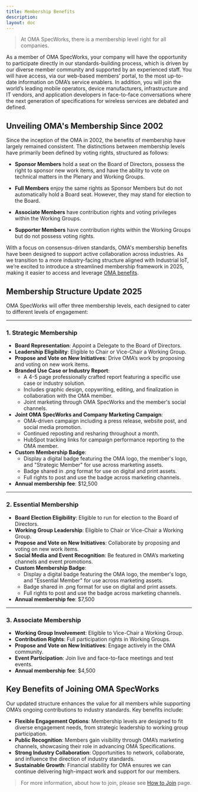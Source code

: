 ```yaml
---
title: Membership Benefits
description:
layout: doc
---
```

> At OMA SpecWorks, there is a membership level right for all companies.

As a member of OMA SpecWorks, your company will have the opportunity to participate directly in our standards-building process, which is driven by our diverse member community and supported by an experienced staff. You will have access, via our web-based members’ portal, to the most up-to-date information on OMA’s service enablers. In addition, you will join the world’s leading mobile operators, device manufacturers, infrastructure and IT vendors, and application developers in face-to-face conversations where the next generation of specifications for wireless services are debated and defined.  

## Unveiling OMA's Membership Since 2002

Since the inception of the OMA in 2002, the benefits of membership have largely remained consistent. The distinctions between membership levels have primarily been defined by voting rights, structured as follows:

- **Sponsor Members** hold a seat on the Board of Directors, possess the right to sponsor new work items, and have the ability to vote on technical matters in the Plenary and Working Groups.

- **Full Members** enjoy the same rights as Sponsor Members but do not automatically hold a Board seat. However, they may stand for election to the Board.

- **Associate Members** have contribution rights and voting privileges within the Working Groups.

- **Supporter Members** have contribution rights within the Working Groups but do not possess voting rights.

With a focus on consensus-driven standards, OMA's membership benefits have been designed to support active collaboration across industries. As we transition to a more industry-facing structure aligned with Industrial IoT, we’re excited to introduce a streamlined membership framework in 2025, making it easier to access and leverage [OMA benefits](/omaspecworks/membership/benefits#key-benefits-of-joining-oma-specworks).

## Membership Structure Update 2025

OMA SpecWorks will offer three membership levels, each designed to cater to different levels of engagement:

---

### **1. Strategic Membership**
- **Board Representation**: Appoint a Delegate to the Board of Directors.
- **Leadership Eligibility**: Eligible to Chair or Vice-Chair a Working Group.
- **Propose and Vote on New Initiatives**: Drive OMA’s work by proposing and voting on new work items.
- **Branded Use Case or Industry Report**: 
  - A 4-5 page professionally crafted report featuring a specific use case or industry solution.
  - Includes graphic design, copywriting, editing, and finalization in collaboration with the OMA member.
  - Joint marketing through OMA SpecWorks and the member's social channels.
- **Joint OMA SpecWorks and Company Marketing Campaign**:
  - OMA-driven campaign including a press release, website post, and social media promotion.
  - Continued reposting and resharing throughout a month.
  - HubSpot tracking links for campaign performance reporting to the OMA member.
- **Custom Membership Badge**: 
  - Display a digital badge featuring the OMA logo, the member's logo, and "Strategic Member" for use across marketing assets.
  - Badge shared in .png format for use on digital and print assets.
  - Full rights to post and use the badge across marketing channels.
- **Annual membership fee**: $12,500
---

### **2. Essential Membership**
- **Board Election Eligibility**: Eligible to run for election to the Board of Directors.
- **Working Group Leadership**: Eligible to Chair or Vice-Chair a Working Group.
- **Propose and Vote on New Initiatives**: Collaborate by proposing and voting on new work items.
- **Social Media and Event Recognition**: Be featured in OMA’s marketing channels and event promotions.
- **Custom Membership Badge**: 
  - Display a digital badge featuring the OMA logo, the member's logo, and "Essential Member" for use across marketing assets.
  - Badge shared in .png format for use on digital and print assets.
  - Full rights to post and use the badge across marketing channels.
- **Annual membership fee**: $7,500

---

### **3. Associate Membership**
- **Working Group Involvement**: Eligible to Vice-Chair a Working Group.
- **Contribution Rights**: Full participation rights in Working Groups.
- **Propose and Vote on New Initiatives**: Engage actively in the OMA community.
- **Event Participation**: Join live and face-to-face meetings and test events.  
- **Annual membership fee**: $4,500

## Key Benefits of Joining OMA SpecWorks

Our updated structure enhances the value for all members while supporting OMA’s ongoing contributions to industry standards. Key benefits include:

- **Flexible Engagement Options**: Membership levels are designed to fit diverse engagement needs, from strategic leadership to working group participation.
- **Public Recognition**: Members gain visibility through OMA’s marketing channels, showcasing their role in advancing OMA Specifications.
- **Strong Industry Collaboration**: Opportunities to network, collaborate, and influence the direction of industry standards.
- **Sustainable Growth**: Financial stability for OMA ensures we can continue delivering high-impact work and support for our members.

 > For more information, about how to join, please see [How to Join](/omaspecworks/membership/join) page.